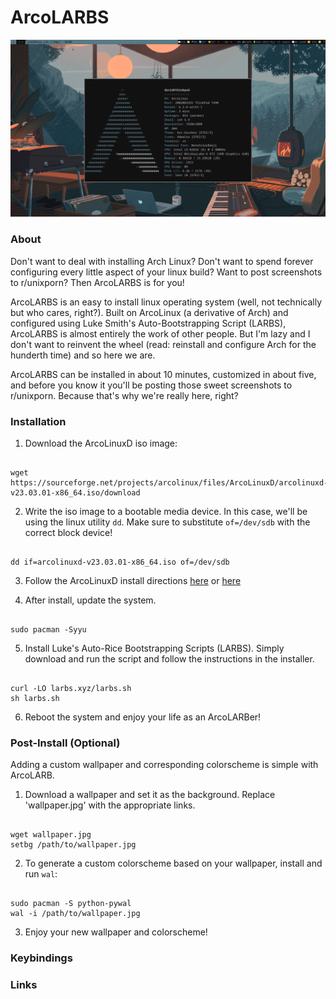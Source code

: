 # ArcoLARBS

![A beautiful ArcoLARB screenshot](img/pic-full-230315-0834-54.png)

### About

Don't want to deal with installing Arch Linux? Don't want to spend forever configuring every little aspect of your linux build? Want to post screenshots to r/unixporn? Then ArcoLARBS is for you! 

ArcoLARBS is an easy to install linux operating system (well, not technically but who cares, right?). Built on ArcoLinux (a derivative of Arch) and configured using Luke Smith's Auto-Bootstrapping Script (LARBS), ArcoLARBS is almost entirely the work of other people. But I'm lazy and I don't want to reinvent the wheel (read: reinstall and configure Arch for the hunderth time) and so here we are.

ArcoLARBS can be installed in about 10 minutes, customized in about five, and before you know it you'll be posting those sweet screenshots to r/unixporn. Because that's why we're really here, right?

### Installation

1. Download the ArcoLinuxD iso image:

```

wget https://sourceforge.net/projects/arcolinux/files/ArcoLinuxD/arcolinuxd-v23.03.01-x86_64.iso/download

```


2. Write the iso image to a bootable media device. In this case, we'll be using the linux utility `dd`. Make sure to substitute `of=/dev/sdb` with the correct block device! 

```
 
dd if=arcolinuxd-v23.03.01-x86_64.iso of=/dev/sdb

```


3. Follow the ArcoLinuxD install directions [here](https://www.arcolinuxd.com/installation/) or [here](https://www.youtube.com/watch?v=B6TpyG2tIV0)


4. After install, update the system.

```

sudo pacman -Syyu

```


5. Install Luke's Auto-Rice Bootstrapping Scripts (LARBS). Simply download and run the script and follow the instructions in the installer.

```

curl -LO larbs.xyz/larbs.sh
sh larbs.sh

```


6. Reboot the system and enjoy your life as an ArcoLARBer!


### Post-Install (Optional)

Adding a custom wallpaper and corresponding colorscheme is simple with ArcoLARB.

1. Download a wallpaper and set it as the background. Replace 'wallpaper.jpg' with the appropriate links. 

```

wget wallpaper.jpg 
setbg /path/to/wallpaper.jpg

```

2. To generate a custom colorscheme based on your wallpaper, install and run `wal`:

```

sudo pacman -S python-pywal
wal -i /path/to/wallpaper.jpg

```

3. Enjoy your new wallpaper and colorscheme!

### Keybindings


### Links 


 

 
